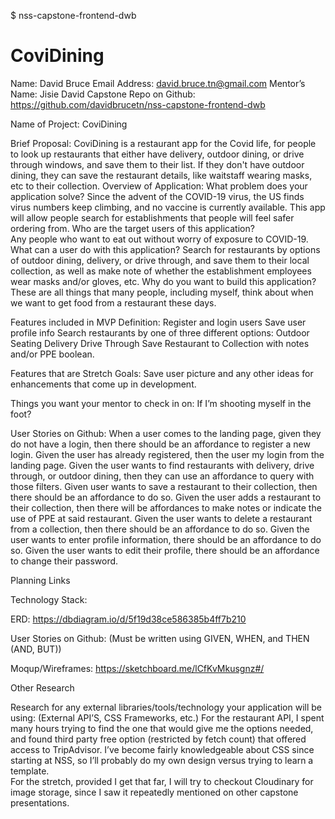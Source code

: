$ nss-capstone-frontend-dwb
# CoviDining 

Name:  David Bruce
Email Address:  david.bruce.tn@gmail.com
Mentor’s Name:  Jisie David
Capstone Repo on Github: 
https://github.com/davidbrucetn/nss-capstone-frontend-dwb


Name of Project: CoviDining

Brief Proposal: CoviDining is a restaurant app for the Covid life, for people to look up restaurants that either have delivery, outdoor dining, or drive through windows, and save them to their list. If they don't have outdoor dining, they can save the restaurant details, like waitstaff wearing masks, etc to their collection.
Overview of Application: 
What problem does your application solve? 
Since the advent of the COVID-19 virus, the US finds virus numbers keep climbing, and no vaccine is currently available. This app will allow people search for establishments that people will feel safer ordering from.
Who are the target users of this application?  
Any people who want to eat out without worry of exposure to COVID-19.
What can a user do with this application?
Search for restaurants by options of outdoor dining, delivery, or drive through, and save them to their local collection, as well as make note of whether the establishment employees wear masks and/or gloves, etc.
Why do you want to build this application?
These are all things that many people, including myself, think about when we want to get food from a restaurant these days.

Features included in MVP Definition: 
Register and login users
Save user profile info
Search restaurants by one of three different options: 
Outdoor Seating
Delivery
Drive Through
Save Restaurant to Collection with notes and/or PPE boolean.

Features that are Stretch Goals:
Save user picture and any other ideas for enhancements that come up in development.

Things you want your mentor to check in on:
If I’m shooting myself in the foot?

User Stories on Github: 
When a user comes to the landing page, given they do not have a login, then there should be an affordance to register a new login.
Given the user has already registered, then the user my login from the landing page.
Given the user wants to find restaurants with delivery, drive through, or outdoor dining, then they can use an affordance to query with those filters.
Given user wants to save a restaurant to their collection, then there should be an affordance to do so.
Given the user adds a restaurant to their collection, then there will be affordances to make notes or indicate the use of PPE at said restaurant.
Given the user wants to delete a restaurant from a collection, then there should be an affordance to do so.
Given the user wants to enter profile information, there should be an affordance to do so.
Given the user wants to edit their profile, there should be an affordance to change their password.


Planning Links

Technology Stack: 

ERD: https://dbdiagram.io/d/5f19d38ce586385b4ff7b210

User Stories on Github: 
(Must be written using GIVEN, WHEN, and THEN (AND, BUT))

Moqup/Wireframes: https://sketchboard.me/lCfKvMkusgnz#/



Other Research

Research for any external libraries/tools/technology your application will be using: (External API’S, CSS Frameworks, etc.)
For the restaurant API, I spent many hours trying to find the one that would give me the options needed, and found third party free option (restricted by fetch count) that offered access to TripAdvisor.
I’ve become fairly knowledgeable about CSS since starting at NSS, so I’ll probably do my own design versus trying to learn a template.  
For the stretch, provided I get that far, I will try to checkout Cloudinary for image storage, since I saw it repeatedly mentioned on other capstone presentations.
